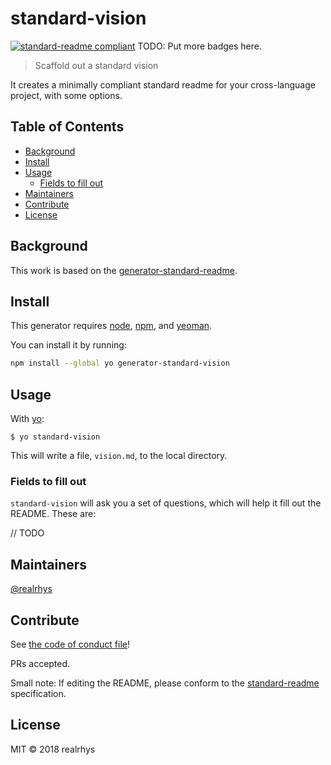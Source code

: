 # standard-vision

[![standard-readme compliant](https://img.shields.io/badge/standard--readme-OK-green.svg?style=flat-square)](https://github.com/RichardLitt/standard-readme)
TODO: Put more badges here.

> Scaffold out a standard vision

It creates a minimally compliant standard readme for your cross-language project, with some options.

## Table of Contents

- [Background](#background)
- [Install](#install)
- [Usage](#usage)
    - [Fields to fill out](#fields-to-fill-out)
- [Maintainers](#maintainers)
- [Contribute](#contribute)
- [License](#license)

## Background

This work is based on the [generator-standard-readme](https://github.com/RichardLitt/generator-standard-readme). 

## Install

This generator requires [node](https://nodejs.org), [npm](https://npmjs.com), and [yeoman](http://yeoman.io/).

You can install it by running:

```sh
npm install --global yo generator-standard-vision
```

## Usage

With [yo](https://github.com/yeoman/yo):

```
$ yo standard-vision
```

This will write a file, `vision.md`, to the local directory.

### Fields to fill out

`standard-vision` will ask you a set of questions, which will help it fill out the README. These are:

// TODO

## Maintainers

[@realrhys](https://github.com/realrhys)

## Contribute

See [the code of conduct file](CODE_OF_CONDUCT.md)!

PRs accepted.

Small note: If editing the README, please conform to the [standard-readme](https://github.com/RichardLitt/standard-readme) specification.

## License

MIT © 2018 realrhys
